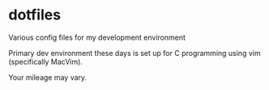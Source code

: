 # dotfiles
Various config files for my development environment

Primary dev environment these days is set up for C programming using vim (specifically MacVim).

Your mileage may vary.
